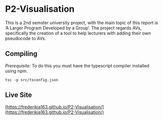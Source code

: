 # P2-Visualisation

This is a 2nd semster university project, with the main topic of this report is ’A Larger Program Developed by a Group’. The project regards AVs, specifically the creation of a tool to help lecturers with adding their own pseudocode to AVs.

## Compiling

*Prerequisite:* To do this you must have the typescript compiler installed using npm.

```tsc -p src/tsconfig.json```

## Live Site

[https://frederikja163.github.io/P2-Visualisation/](https://frederikja163.github.io/P2-Visualisation/)
